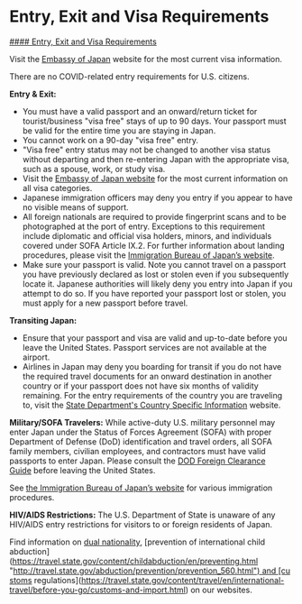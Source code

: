 # Entry, Exit and Visa Requirements

[#### Entry, Exit and Visa Requirements](javascript:void(0); "Entry, Exit and Visa Requirements")

Visit the [Embassy of Japan](https://www.us.emb-japan.go.jp/itprtop_en/index.html) website for the most current visa information.

There are no COVID-related entry requirements for U.S. citizens.

**Entry & Exit:**

* You must have a valid passport and an onward/return ticket for tourist/business "visa free" stays of up to 90 days. Your passport must be valid for the entire time you are staying in Japan.
* You cannot work on a 90-day "visa free" entry.
* "Visa free" entry status may not be changed to another visa status without departing and then re-entering Japan with the appropriate visa, such as a spouse, work, or study visa.
* Visit the [Embassy of Japan website](https://www.us.emb-japan.go.jp/itprtop_en/index.html) for the most current information on all visa categories.
* Japanese immigration officers may deny you entry if you appear to have no visible means of support.
* All foreign nationals are required to provide fingerprint scans and to be photographed at the port of entry. Exceptions to this requirement include diplomatic and official visa holders, minors, and individuals covered under SOFA Article IX.2. For further information about landing procedures, please visit the [Immigration Bureau of Japan’s website](https://www.isa.go.jp/en/index.html).
* Make sure your passport is valid. Note you cannot travel on a passport you have previously declared as lost or stolen even if you subsequently locate it. Japanese authorities will likely deny you entry into Japan if you attempt to do so. If you have reported your passport lost or stolen, you must apply for a new passport before travel.

**Transiting Japan:**

* Ensure that your passport and visa are valid and up-to-date before you leave the United States. Passport services are not available at the airport.
* Airlines in Japan may deny you boarding for transit if you do not have the required travel documents for an onward destination in another country or if your passport does not have six months of validity remaining. For the entry requirements of the country you are traveling to, visit the [State Department's Country Specific Information](http://travel.state.gov/content/passports/english/country.html) website.

**Military/SOFA Travelers:** While active-duty U.S. military personnel may enter Japan under the Status of Forces Agreement (SOFA) with proper Department of Defense (DoD) identification and travel orders, all SOFA family members, civilian employees, and contractors must have valid passports to enter Japan. Please consult the [DOD Foreign Clearance Guide](https://www.fcg.pentagon.mil/fcg.cfm) before leaving the United States.

See [the Immigration Bureau of Japan’s website](https://www.isa.go.jp/en/index.html) for various immigration procedures.

**HIV/AIDS Restrictions:** The U.S. Department of State is unaware of any HIV/AIDS entry restrictions for visitors to or foreign residents of Japan.

Find information on [dual nationality](https://travel.state.gov/content/travel/en/international-travel/before-you-go/travelers-with-special-considerations/Dual-Nationality-Travelers.html "http://travel.state.gov/travel/cis_pa_tw/cis/cis_1753.html"), [prevention of international child abduction](https://travel.state.gov/content/childabduction/en/preventing.html "http://travel.state.gov/abduction/prevention/prevention_560.html") and [customs regulations](https://travel.state.gov/content/travel/en/international-travel/before-you-go/customs-and-import.html) on our websites.